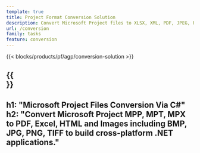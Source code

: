 ```yaml
---
template: true
title: Project Format Conversion Solution 
description: Convert Microsoft Project files to XLSX, XML, PDF, JPEG, PNG, BMP, TIFF, SVG, TXT and HTML
url: /conversion
family: tasks 
feature: conversion
---
```


{{< blocks/products/pf/agp/conversion-solution >}}

{{<section banner>}}
---
h1: "Microsoft Project Files Conversion Via C#"
h2: "Convert Microsoft Project MPP, MPT, MPX to PDF, Excel, HTML and Images including BMP, JPG, PNG, TIFF to build cross-platform .NET applications."
---
